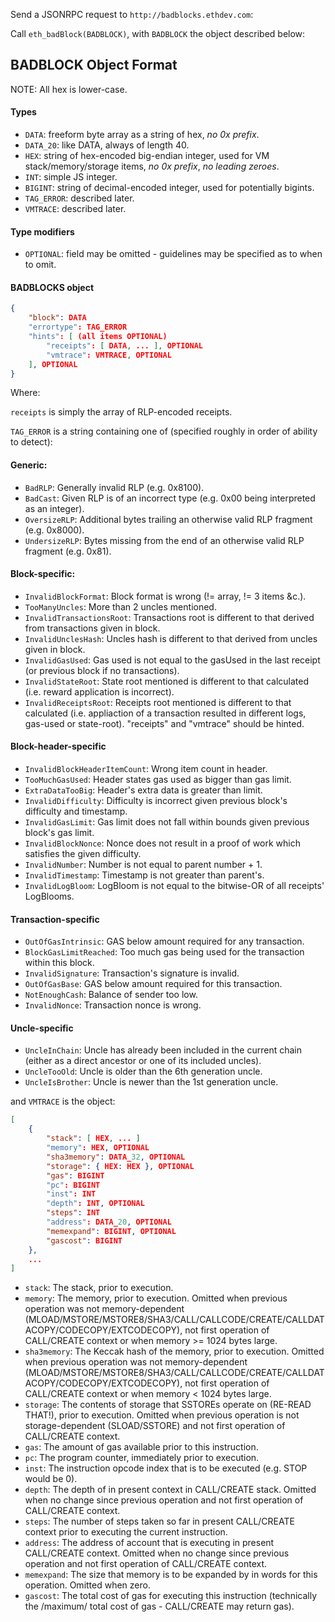 Send a JSONRPC request to `http://badblocks.ethdev.com`:

Call `eth_badBlock(BADBLOCK)`, with `BADBLOCK` the object described below:

## BADBLOCK Object Format

NOTE: All hex is lower-case.

#### Types
- `DATA`: freeform byte array as a string of hex, *no 0x prefix*.
- `DATA_20`: like DATA, always of length 40.
- `HEX`: string of hex-encoded big-endian integer, used for VM stack/memory/storage items, *no 0x prefix*, *no leading zeroes*.
- `INT`: simple JS integer.
- `BIGINT`: string of decimal-encoded integer, used for potentially bigints.
- `TAG_ERROR`: described later.
- `VMTRACE`: described later.

#### Type modifiers
- `OPTIONAL`: field may be omitted - guidelines may be specified as to when to omit.

#### BADBLOCKS object

```json
{
	"block": DATA
	"errortype": TAG_ERROR
	"hints": [ (all items OPTIONAL)
		"receipts": [ DATA, ... ], OPTIONAL
		"vmtrace": VMTRACE, OPTIONAL
	], OPTIONAL
}
```

Where:

`receipts` is simply the array of RLP-encoded receipts.

`TAG_ERROR` is a string containing one of (specified roughly in order of ability to detect):

#### Generic:
- `BadRLP`: Generally invalid RLP (e.g. 0x8100).
- `BadCast`: Given RLP is of an incorrect type (e.g. 0x00 being interpreted as an integer).
- `OversizeRLP`: Additional bytes trailing an otherwise valid RLP fragment (e.g. 0x8000).
- `UndersizeRLP`: Bytes missing from the end of an otherwise valid RLP fragment (e.g. 0x81).

#### Block-specific:
- `InvalidBlockFormat`: Block format is wrong (!= array, != 3 items &c.).
- `TooManyUncles`: More than 2 uncles mentioned.
- `InvalidTransactionsRoot`: Transactions root is different to that derived from transactions given in block.
- `InvalidUnclesHash`: Uncles hash is different to that derived from uncles given in block.
- `InvalidGasUsed`: Gas used is not equal to the gasUsed in the last receipt (or previous block if no transactions).
- `InvalidStateRoot`: State root mentioned is different to that calculated (i.e. reward application is incorrect).
- `InvalidReceiptsRoot`: Receipts root mentioned is different to that calculated (i.e. appliaction of a transaction resulted in different logs, gas-used or state-root). "receipts" and "vmtrace" should be hinted.

#### Block-header-specific
- `InvalidBlockHeaderItemCount`: Wrong item count in header.
- `TooMuchGasUsed`: Header states gas used as bigger than gas limit.
- `ExtraDataTooBig`: Header's extra data is greater than limit.
- `InvalidDifficulty`: Difficulty is incorrect given previous block's difficulty and timestamp.
- `InvalidGasLimit`: Gas limit does not fall within bounds given previous block's gas limit.
- `InvalidBlockNonce`: Nonce does not result in a proof of work which satisfies the given difficulty.
- `InvalidNumber`: Number is not equal to parent number + 1.
- `InvalidTimestamp`: Timestamp is not greater than parent's.
- `InvalidLogBloom`: LogBloom is not equal to the bitwise-OR of all receipts' LogBlooms.

#### Transaction-specific
- `OutOfGasIntrinsic`: GAS below amount required for any transaction.
- `BlockGasLimitReached`: Too much gas being used for the transaction within this block.
- `InvalidSignature`: Transaction's signature is invalid.
- `OutOfGasBase`: GAS below amount required for this transaction.
- `NotEnoughCash`: Balance of sender too low.
- `InvalidNonce`: Transaction nonce is wrong.

#### Uncle-specific
- `UncleInChain`: Uncle has already been included in the current chain (either as a direct ancestor or one of its included uncles).
- `UncleTooOld`: Uncle is older than the 6th generation uncle.
- `UncleIsBrother`: Uncle is newer than the 1st generation uncle.


and `VMTRACE` is the object:

```json
[
	{
		"stack": [ HEX, ... ]
		"memory": HEX, OPTIONAL
		"sha3memory": DATA_32, OPTIONAL
		"storage": { HEX: HEX }, OPTIONAL
		"gas": BIGINT
		"pc": BIGINT
		"inst": INT
		"depth": INT, OPTIONAL
		"steps": INT
		"address": DATA_20, OPTIONAL
		"memexpand": BIGINT, OPTIONAL
		"gascost": BIGINT
	},
	...
]
```

- `stack`: The stack, prior to execution.
- `memory`: The memory, prior to execution. Omitted when previous operation was not memory-dependent (MLOAD/MSTORE/MSTORE8/SHA3/CALL/CALLCODE/CREATE/CALLDATACOPY/CODECOPY/EXTCODECOPY), not first operation of CALL/CREATE context or when memory >= 1024 bytes large.
- `sha3memory`: The Keccak hash of the memory, prior to execution. Omitted when previous operation was not memory-dependent (MLOAD/MSTORE/MSTORE8/SHA3/CALL/CALLCODE/CREATE/CALLDATACOPY/CODECOPY/EXTCODECOPY), not first operation of CALL/CREATE context or when memory < 1024 bytes large.
- `storage`: The contents of storage that SSTOREs operate on (RE-READ THAT!), prior to execution. Omitted when previous operation is not storage-dependent (SLOAD/SSTORE) and not first operation of CALL/CREATE context.
- `gas`: The amount of gas available prior to this instruction.
- `pc`: The program counter, immediately prior to execution.
- `inst`: The instruction opcode index that is to be executed (e.g. STOP would be 0).
- `depth`: The depth of in present context in CALL/CREATE stack. Omitted when no change since previous operation and not first operation of CALL/CREATE context.
- `steps`: The number of steps taken so far in present CALL/CREATE context prior to executing the current instruction.
- `address`: The address of account that is executing in present CALL/CREATE context. Omitted when no change since previous operation and not first operation of CALL/CREATE context.
- `memexpand`: The size that memory is to be expanded by in words for this operation. Omitted when zero.
- `gascost`: The total cost of gas for executing this instruction (technically the /maximum/ total cost of gas - CALL/CREATE may return gas).